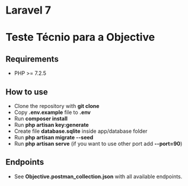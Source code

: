 # Laravel 7 
# Teste Técnio para a Objective

## Requirements

- PHP >= 7.2.5

## How to use

- Clone the repository with __git clone__
- Copy __.env.example__ file to __.env__
- Run __composer install__
- Run __php artisan key:generate__
- Create file __database.sqlite__ inside app/database folder
- Run __php artisan migrate --seed__
- Run __php artisan serve__ (if you want to use other port add __--port=90__)

## Endpoints

- See __Objective.postman_collection.json__ with all available endpoints.